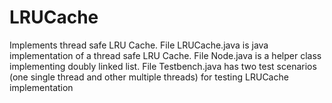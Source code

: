 # LRUCache
Implements thread safe LRU Cache. File LRUCache.java is java implementation of a thread safe LRU Cache. File Node.java is a helper class implementing doubly linked list. File Testbench.java has two test scenarios (one single thread and other multiple threads) for testing LRUCache implementation
